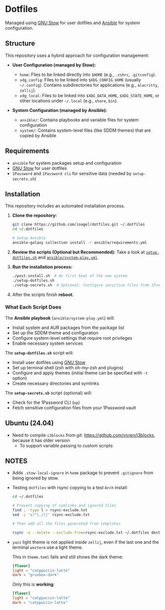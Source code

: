 # Dotfiles

Managed using [GNU Stow](https://www.gnu.org/software/stow/) for user dotfiles and [Ansible](https://www.ansible.com/) for system configuration.

## Structure

This repository uses a hybrid approach for configuration management:

- **User Configuration (managed by Stow):**
  - `home`: Files to be linked directly into `$HOME` (e.g., `.zshrc`, `.gitconfig`).
  - `xdg_config`: Files to be linked into `$XDG_CONFIG_HOME` (usually `~/.config`). Contains subdirectories for applications (e.g., `alacritty`, `zellij`).
  - `xdg_local`: Files to be linked into `$XDG_DATA_HOME`, `$XDG_STATE_HOME`, or other locations under `~/.local` (e.g., `share`, `bin`).

- **System Configuration (managed by Ansible):**
  - `ansible/`: Contains playbooks and variable files for system configuration
  - `system/`: Contains system-level files (like SDDM themes) that are copied by Ansible

## Requirements

- `ansible` for system packages setup and configuration
- [GNU Stow](https://www.gnu.org/software/stow/) for user dotfiles
- `1Password` and `1Password cli` for sensitive data (needed by `setup-secrets.sh`)

## Installation

This repository includes an automated installation process.

1. **Clone the repository:**

   ```sh
   git clone https://github.com/ioagel/dotfiles.git ~/.dotfiles
   cd ~/.dotfiles

   # Setup Ansible
   ansible-galaxy collection install -r ansible/requirements.yml
   ```

2. **Review the scripts (Optional but Recommended):**
   Take a look at [`setup-dotfiles.sh`](./setup-dotfiles.sh) and [`ansible/system-play.yml`](./ansible/system-play.yml).

3. **Run the installation process:**

   ```bash
   ./post-install.sh  # On first boot of the new system
   ./setup-dotfiles.sh
   ./setup-secrets.sh  # Optional: Configure sensitive files from 1Password
   ```

4. After the scripts finish **reboot**.

### What Each Script Does

The **Ansible playbook** (`ansible/system-play.yml`) will:

- Install system and AUR packages from the package list
- Set up the SDDM theme and configuration
- Configure system-level settings that require root privileges
- Enable necessary system services

The **`setup-dotfiles.sh`** script will:

- Install user dotfiles using [GNU Stow](https://www.gnu.org/software/stow/)
- Set up terminal shell (zsh with oh-my-zsh and plugins)
- Configure and apply themes (initial theme can be specified with `-t` option)
- Create necessary directories and symlinks

The **`setup-secrets.sh`** script (optional) will:

- Check for the 1Password CLI (`op`)
- Fetch sensitive configuration files from your 1Password vault

## Ubuntu (24.04)

- Need to compile `i3blocks` from git: <https://github.com/vivien/i3blocks>, because it has older version
  - To support variable passing to custom scripts

## NOTES

- Adds `.stow-local-ignore` in `home` package to prevent `.gitignore` from being ignored by stow.

- Testing `dotfiles` with rsync copying to a test `Arch` install:
  
  ```sh
  cd ~/.dotfiles

  # Prevent copying of symlinks and ignored files
  find . -type l > rsync-exclude.txt
  sed -i 's|^\./||' rsync-exclude.txt

  # Then add all the files generated from templates

  rsync -a --delete --exclude-from=rsync-exclude.txt ~/.dotfiles dest/
  ```

- `yazi` light theme is not applied inside `zellij`, even if the last one and the terminal `wezterm` use a light theme.

  This in `theme.toml` fails and still shows the dark theme:

  ```toml
  [flavor]
  light = "catppuccin-latte"
  dark = "gruvbox-dark"
  ```

  Only this is **working**:

  ```toml
  [flavor]
  light = "catppuccin-latte"
  dark = "catppuccin-latte"
  ```

